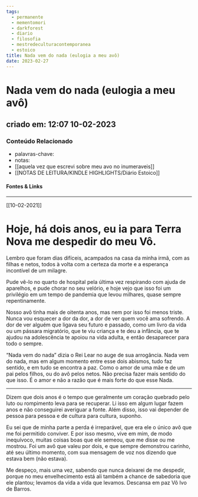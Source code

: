 ```yaml
---
tags:
  - permanente
  - mementomori
  - darkforest
  - diario
  - filosofia
  - mestredeculturacontemporanea
  - estoico
title: Nada vem do nada (eulogia a meu avô)
date: 2023-02-27
---
```


# Nada vem do nada (eulogia a meu avô)

## criado em: 12:07 10-02-2023

### Conteúdo Relacionado

- palavras-chave:
- notas: 
- [[aquela vez que escrevi sobre meu avo no inumeraveis]]
- [[NOTAS DE LEITURA/KINDLE HIGHLIGHTS/Diário Estoico]]

#### Fontes & Links

---

[[10-02-2021]]

# Hoje, há dois anos, eu ia para Terra Nova me despedir do meu Vô.

Lembro que foram dias difíceis, acampados na casa da minha irmã, com as filhas e netos, todos à volta com a certeza da morte e a esperança incontível de um milagre. 

Pude vê-lo no quarto de hospital pela última vez respirando com ajuda de aparelhos, e pude chorar no seu velório, e hoje vejo que isso foi um privilégio em um tempo de pandemia que levou milhares, quase sempre repentinamente. 

Nosso avô tinha mais de oitenta anos, mas nem por isso foi menos triste. Nunca vou esquecer a dor da dor, a dor de ver quem você ama sofrendo. A dor de ver alguém que ligava seu futuro e passado, como um livro da vida ou um pássara migratório, que te viu criança e te deu a infância, que te ajudou na adolescência te apoiou na vida adulta, e então desaparecer para todo o sempre. 

“Nada vem do nada” dizia o Rei Lear no auge de sua arrogância. Nada vem do nada, mas em algum momento entre esse dois abismos, tudo faz sentido, e em tudo se encontra a paz. Como o amor de uma mãe e de um pai pelos filhos, ou do avô pelos netos. Não precisa fazer mais sentido do que isso. É o amor e não a razão que é mais forte do que esse Nada.

***

Dizem que dois anos é o tempo que geralmente um coração quebrado pelo luto ou rompimento leva para se recuperar. Li isso em algum lugar fazem anos e não conseguirei averiguar a fonte. Além disso, isso vai depender de pessoa para pessoa e de cultura para cultura, suponho.

Eu sei que de minha parte a perda é irreparável, que era ele o único avô que me foi permitido conviver. E por isso mesmo, vive em mim, de modo inequívoco, muitas coisas boas que ele semeou, que me disse ou me mostrou. Foi um avô que valeu por dois, e que sempre demonstrou carinho, até seu último momento, com sua mensagem de voz nos dizendo que estava bem (não estava). 

Me despeço, mais uma vez, sabendo que nunca deixarei de me despedir, porque no meu envelhecimento está ali também a chance de sabedoria que ele plantou; levamos da vida a vida que levamos. Descansa em paz Vô Ivo de Barros.
